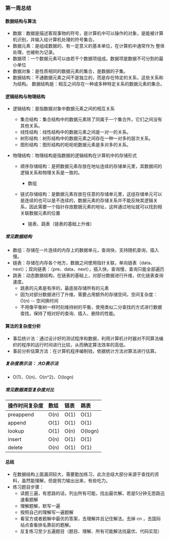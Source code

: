 ### 第一周总结

#### 数据结构与算法
- 数据：数据是描述客观事物的符号，是计算机中可以操作的对象，是能被计算机识别，并输入给计算机处理的符号集合。
- 数据元素：是组成数据的、有一定意义的基本单位，在计算机中通常作为 整体处理，也被称为记录。
- 数据项：一个数据元素可以由若干个数据项组成。数据项是数据不可分割的最小单位
- 数据对象：是性质相同的数据元素的集合，是数据的子集。
- 数据结构：不通数据元素之间不是独立的，而是存在特定的关系，这些关系称为结构。  数据结构是：相互之间存在一种或多种特定关系的数据元素的集合。

#### 逻辑结构与物理结构
- 逻辑结构：是指数据对象中数据元素之间的相互关系
  - 集合结构：集合结构中的数据元素除了同属于一个集合外，它们之间没有其他关系。
  - 线性结构：线性结构中的数据元素之间是一对一的关系。
  - 树形结构：树形结构中的数据元素之间存在一种一对多的层次关系。
  - 图形结构：图形结构的呃呃呃数据元素是多对多的关系。
  
- 物理结构：物理结构是指数据的逻辑结构在计算机中的存储形式
  - 顺序存储结构：是把数据元素存放在地址连续的存储单元里，其数据间的逻辑关系和物理关系是一致的。
    - 数组
    
  - 链式存储结构：是数据元素存放在任意的存储单元里，这组存储单元可以是连续的也可以是不连续的，数据元素的存储关系并不能反映其逻辑关系，因此需要一个指针存放数据元素的地址，这样通过地址就可以找到相关联数据元素的位置
    - 链表、跳表（链表的基础上升维）
    
##### 常见数据结构
- 数组：存储在一片连续的内存上的数据单元，查询快，支持随机查询，插入慢。
- 链表：存储在内存各个地方，数据之间使用指针关联，单向链表（data、next）；双向链表：（pre、data、next），插入快，查询慢，查询只能全部遍历
- 跳表：动态数据结构，在链表的基础上，对部分数据进行升维，优化链表查询速度。
  - 跳表的元素是有序的，最底层存储所有的元素
  - 因为对部分数据进行了升维，需要占用额外的存储空间，空间复杂度：O(n) -- 空间换时间
  - 不用像平衡树一样时刻维持树的平衡，使用类似二分查找的方式进行数据查找，保持了相对好的查询、插入、删除的性能。


    
#### 算法的复杂度分析
- 事后统计法：通过设计好的测试程序和数据，利用计算机计时器对不同算法编织的程序的运行时间进行比较，从而确定算法效率的高低。
- 事前分析估算方法：在计算机程序编制钱，依据统计方法对算法进行估算。

##### 复杂度表示法： 大O表示法
- O(1)、O(n)、O(n^2)、O(logn)


##### 常见数据类型复杂度对比

|操作时间复杂度 | 数组 | 链表 | 跳表 |
| :---| :---| :---| :--- |
| preappend | O(n) | O(1) | O(1) | 
| append | O(1) | O(1) | O(1) | 
| lookup | O(1) | O(n) | O(logn) |
| insert | O(n) | O(1) | O(1) |
| delete | O(n) | O(1) | O(1) |


#### 总结
- 在数据结构上面漏洞较大，需要勤加练习，此次总结大部分来源于查找的资料，虽然能理解，但是努力输出出来，有些吃力。
- 练习题目步骤：
  - 读题三遍，有思路的话，列出所有可能，找出最优解，若是5分钟无思路迅速看题解
  - 理解题解，默写一遍
  - 按照自己的理解写一遍题解 
  - 看官方或者题解中最优的答案，去理解并且记住解法。去掉 cn ，去国际站点查看排名靠前的题解。
  - 反复练习至少五遍题目（题目、理解、所有可能解法找最优、代码实现）

